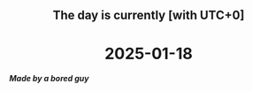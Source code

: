 <h2 align=center>The day is currently [with UTC+0]</h2>
<h1 align=center><!--TIME BEGIN-->2025-01-18<!--TIME END--></h1>
<h5>Made by a bored guy</h5>
